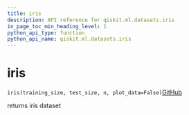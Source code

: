 ```yaml
---
title: iris
description: API reference for qiskit.ml.datasets.iris
in_page_toc_min_heading_level: 1
python_api_type: function
python_api_name: qiskit.ml.datasets.iris
---
```


# iris

<span id="qiskit.ml.datasets.iris" />

`iris(training_size, test_size, n, plot_data=False)`[GitHub](https://github.com/qiskit-community/qiskit-aqua/tree/stable/0.7/qiskit/ml/datasets/iris.py "view source code")

returns iris dataset

